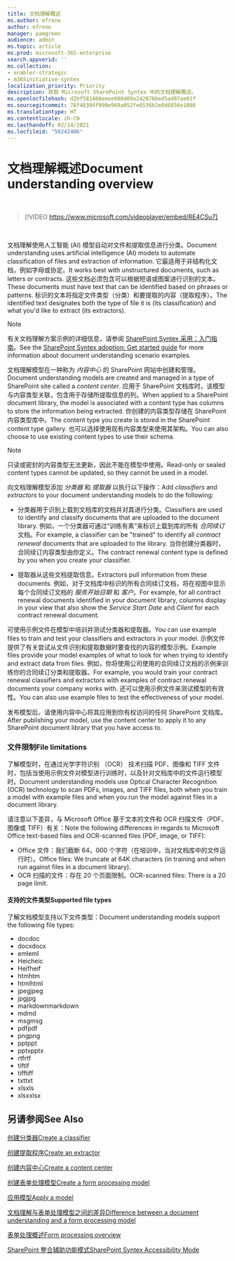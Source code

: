 ```yaml
---
title: 文档理解概述
ms.author: efrene
author: efrene
manager: pamgreen
audience: admin
ms.topic: article
ms.prod: microsoft-365-enterprise
search.appverid: ''
ms.collection:
- enabler-strategic
- m365initiative-syntex
localization_priority: Priority
description: 获取 Microsoft SharePoint Syntex 中的文档理解概述。
ms.openlocfilehash: d2bf581468eeee008d09a242876bed5ad07ae01f
ms.sourcegitcommit: 78f48304f990e969a052fe6536b2e8d6856e1086
ms.translationtype: HT
ms.contentlocale: zh-CN
ms.lasthandoff: 02/14/2021
ms.locfileid: "50242406"
---
```

# <a name="document-understanding-overview"></a><span data-ttu-id="ca644-103">文档理解概述</span><span class="sxs-lookup"><span data-stu-id="ca644-103">Document understanding overview</span></span>


</br>

> [!VIDEO https://www.microsoft.com/videoplayer/embed/RE4CSu7] 

</br>

<span data-ttu-id="ca644-104">文档理解使用人工智能 (AI) 模型自动对文件和提取信息进行分类。</span><span class="sxs-lookup"><span data-stu-id="ca644-104">Document understanding uses artificial intelligence (AI) models to automate classification of files and extraction of information.</span></span> <span data-ttu-id="ca644-105">它最适用于非结构化文档，例如字母或协定。</span><span class="sxs-lookup"><span data-stu-id="ca644-105">It works best with unstructured documents, such as letters or contracts.</span></span> <span data-ttu-id="ca644-106">这些文档必须包含可以根据短语或图案进行识别的文本。</span><span class="sxs-lookup"><span data-stu-id="ca644-106">These documents must have text that can be identified based on phrases or patterns.</span></span> <span data-ttu-id="ca644-107">标识的文本将指定文件类型（分类）和要提取的内容（提取程序）。</span><span class="sxs-lookup"><span data-stu-id="ca644-107">The identified text designates both the type of file it is (its classification) and what you'd like to extract (its extractors).</span></span>

> [!NOTE]
> <span data-ttu-id="ca644-108">有关文档理解方案示例的详细信息，请参阅 [SharePoint Syntex 采用：入门指南](https://docs.microsoft.com/microsoft-365/contentunderstanding/adoption-getstarted#document-understanding-scenario-example)。</span><span class="sxs-lookup"><span data-stu-id="ca644-108">See the [SharePoint Syntex adoption: Get started guide](https://docs.microsoft.com/microsoft-365/contentunderstanding/adoption-getstarted#document-understanding-scenario-example) for more information about document understanding scenario examples.</span></span>

<span data-ttu-id="ca644-109">文档理解模型在一种称为 *内容中心* 的 SharePoint 网站中创建和管理。</span><span class="sxs-lookup"><span data-stu-id="ca644-109">Document understanding models are created and managed in a type of SharePoint site called a *content center*.</span></span> <span data-ttu-id="ca644-110">应用于 SharePoint 文档库时，该模型与内容类型关联，包含用于存储所提取信息的列。</span><span class="sxs-lookup"><span data-stu-id="ca644-110">When applied to a SharePoint document library, the model is associated with a content type has columns to store the information being extracted.</span></span> <span data-ttu-id="ca644-111">你创建的内容类型存储在 SharePoint 内容类型库中。</span><span class="sxs-lookup"><span data-stu-id="ca644-111">The content type you create is stored in the SharePoint content type gallery.</span></span> <span data-ttu-id="ca644-112">也可以选择使用现有内容类型来使用其架构。</span><span class="sxs-lookup"><span data-stu-id="ca644-112">You can also choose to use existing content types to use their schema.</span></span>

> [!NOTE]
> <span data-ttu-id="ca644-113">只读或密封的内容类型无法更新，因此不能在模型中使用。</span><span class="sxs-lookup"><span data-stu-id="ca644-113">Read-only or sealed content types cannot be updated, so they cannot be used in a model.</span></span>

<span data-ttu-id="ca644-114">向文档理解模型添加 *分类器* 和 *提取器* 以执行以下操作：</span><span class="sxs-lookup"><span data-stu-id="ca644-114">Add *classifiers* and *extractors* to your document understanding models to do the following:</span></span> 

- <span data-ttu-id="ca644-115">分类器用于识别上载到文档库的文档并对其进行分类。</span><span class="sxs-lookup"><span data-stu-id="ca644-115">Classifiers are used to identify and classify documents that are uploaded to the document library.</span></span> <span data-ttu-id="ca644-116">例如，一个分类器可通过“训练有素”来标识上载到库的所有 *合同续订* 文档。</span><span class="sxs-lookup"><span data-stu-id="ca644-116">For example, a classifier can be "trained" to identify all *contract renewal* documents that are uploaded to the library.</span></span> <span data-ttu-id="ca644-117">当你创建分类器时，合同续订内容类型由你定义。</span><span class="sxs-lookup"><span data-stu-id="ca644-117">The contract renewal content type is defined by you when you create your classifier.</span></span>

- <span data-ttu-id="ca644-118">提取器从这些文档提取信息。</span><span class="sxs-lookup"><span data-stu-id="ca644-118">Extractors pull information from these documents.</span></span> <span data-ttu-id="ca644-119">例如，对于文档库中标识的所有合同续订文档，将在视图中显示每个合同续订文档的 *服务开始日期* 和 *客户*。</span><span class="sxs-lookup"><span data-stu-id="ca644-119">For example, for all contract renewal documents identified in your document library, columns display in your view that also show the *Service Start Date* and  *Client* for each contract renewal document.</span></span> 

<span data-ttu-id="ca644-120">可使用示例文件在模型中培训并测试分类器和提取器。</span><span class="sxs-lookup"><span data-stu-id="ca644-120">You can use example files to train and test your classifiers and extractors in your model.</span></span> <span data-ttu-id="ca644-121">示例文件提供了有关尝试从文件识别和提取数据时要查找的内容的模型示例。</span><span class="sxs-lookup"><span data-stu-id="ca644-121">Example files provide your model examples of what to look for when trying to identify and extract data from files.</span></span> <span data-ttu-id="ca644-122">例如，你将使用公司使用的合同续订文档的示例来训练你的合同续订分类和提取器。</span><span class="sxs-lookup"><span data-stu-id="ca644-122">For example, you would train your contract renewal classifiers and extractors with examples of contract renewal documents your company works with.</span></span> <span data-ttu-id="ca644-123">还可以使用示例文件来测试模型的有效性。</span><span class="sxs-lookup"><span data-stu-id="ca644-123">You can also use example files to test the effectiveness of your model.</span></span>

<span data-ttu-id="ca644-124">发布模型后，请使用内容中心将其应用到你有权访问的任何 SharePoint 文档库。</span><span class="sxs-lookup"><span data-stu-id="ca644-124">After publishing your model, use the content center to apply it to any SharePoint document library that you have access to.</span></span>  

### <a name="file-limitations"></a><span data-ttu-id="ca644-125">文件限制</span><span class="sxs-lookup"><span data-stu-id="ca644-125">File limitations</span></span>

<span data-ttu-id="ca644-126">了解模型时，在通过光学字符识别 （OCR） 技术扫描 PDF、图像和 TIFF 文件时，包括当使用示例文件对模型进行训练时，以及针对文档库中的文件运行模型时。</span><span class="sxs-lookup"><span data-stu-id="ca644-126">Document understanding models use Optical Character Recognition (OCR) technology to scan PDFs, images, and TIFF files, both when you train a model with example files and when you run the model against files in a document library.</span></span>

<span data-ttu-id="ca644-127">请注意以下差异，与 Microsoft Office 基于文本的文件和 OCR 扫描文件（PDF、图像或 TIFF）有关：</span><span class="sxs-lookup"><span data-stu-id="ca644-127">Note the following differences in regards to Microsoft Office text-based files and OCR-scanned files (PDF, image, or TIFF):</span></span>

- <span data-ttu-id="ca644-128">Office 文件：我们截断 64，000 个字符（在培训中，当对文档库中的文件运行时）。</span><span class="sxs-lookup"><span data-stu-id="ca644-128">Office files: We truncate at 64K characters (in training and when run against files in a document library).</span></span>
- <span data-ttu-id="ca644-129">OCR 扫描的文件：存在 20 个页面限制。</span><span class="sxs-lookup"><span data-stu-id="ca644-129">OCR-scanned files: There is a 20 page limit.</span></span>  

#### <a name="supported-file-types"></a><span data-ttu-id="ca644-130">支持的文件类型</span><span class="sxs-lookup"><span data-stu-id="ca644-130">Supported file types</span></span>

<span data-ttu-id="ca644-131">了解文档模型支持以下文件类型：</span><span class="sxs-lookup"><span data-stu-id="ca644-131">Document understanding models support the following file types:</span></span>

- <span data-ttu-id="ca644-132">doc</span><span class="sxs-lookup"><span data-stu-id="ca644-132">doc</span></span>
- <span data-ttu-id="ca644-133">docx</span><span class="sxs-lookup"><span data-stu-id="ca644-133">docx</span></span>
- <span data-ttu-id="ca644-134">eml</span><span class="sxs-lookup"><span data-stu-id="ca644-134">eml</span></span>
- <span data-ttu-id="ca644-135">Heic</span><span class="sxs-lookup"><span data-stu-id="ca644-135">heic</span></span>
- <span data-ttu-id="ca644-136">Heif</span><span class="sxs-lookup"><span data-stu-id="ca644-136">heif</span></span>
- <span data-ttu-id="ca644-137">htm</span><span class="sxs-lookup"><span data-stu-id="ca644-137">htm</span></span>
- <span data-ttu-id="ca644-138">html</span><span class="sxs-lookup"><span data-stu-id="ca644-138">html</span></span>
- <span data-ttu-id="ca644-139">jpeg</span><span class="sxs-lookup"><span data-stu-id="ca644-139">jpeg</span></span>
- <span data-ttu-id="ca644-140">jpg</span><span class="sxs-lookup"><span data-stu-id="ca644-140">jpg</span></span>
- <span data-ttu-id="ca644-141">markdown</span><span class="sxs-lookup"><span data-stu-id="ca644-141">markdown</span></span>
- <span data-ttu-id="ca644-142">md</span><span class="sxs-lookup"><span data-stu-id="ca644-142">md</span></span>
- <span data-ttu-id="ca644-143">msg</span><span class="sxs-lookup"><span data-stu-id="ca644-143">msg</span></span>
- <span data-ttu-id="ca644-144">pdf</span><span class="sxs-lookup"><span data-stu-id="ca644-144">pdf</span></span>
- <span data-ttu-id="ca644-145">png</span><span class="sxs-lookup"><span data-stu-id="ca644-145">png</span></span>
- <span data-ttu-id="ca644-146">ppt</span><span class="sxs-lookup"><span data-stu-id="ca644-146">ppt</span></span>
- <span data-ttu-id="ca644-147">pptx</span><span class="sxs-lookup"><span data-stu-id="ca644-147">pptx</span></span>
- <span data-ttu-id="ca644-148">rtf</span><span class="sxs-lookup"><span data-stu-id="ca644-148">rtf</span></span>
- <span data-ttu-id="ca644-149">tif</span><span class="sxs-lookup"><span data-stu-id="ca644-149">tif</span></span>
- <span data-ttu-id="ca644-150">tiff</span><span class="sxs-lookup"><span data-stu-id="ca644-150">tiff</span></span>
- <span data-ttu-id="ca644-151">txt</span><span class="sxs-lookup"><span data-stu-id="ca644-151">txt</span></span>
- <span data-ttu-id="ca644-152">xls</span><span class="sxs-lookup"><span data-stu-id="ca644-152">xls</span></span>
- <span data-ttu-id="ca644-153">xlsx</span><span class="sxs-lookup"><span data-stu-id="ca644-153">xlsx</span></span>



## <a name="see-also"></a><span data-ttu-id="ca644-154">另请参阅</span><span class="sxs-lookup"><span data-stu-id="ca644-154">See Also</span></span>
[<span data-ttu-id="ca644-155">创建分类器</span><span class="sxs-lookup"><span data-stu-id="ca644-155">Create a classifier</span></span>](create-a-classifier.md)

[<span data-ttu-id="ca644-156">创建提取程序</span><span class="sxs-lookup"><span data-stu-id="ca644-156">Create an extractor</span></span>](create-an-extractor.md)

[<span data-ttu-id="ca644-157">创建内容中心</span><span class="sxs-lookup"><span data-stu-id="ca644-157">Create a content center</span></span>](create-a-content-center.md)

[<span data-ttu-id="ca644-158">创建表单处理模型</span><span class="sxs-lookup"><span data-stu-id="ca644-158">Create a form processing model</span></span>](create-a-form-processing-model.md)

[<span data-ttu-id="ca644-159">应用模型</span><span class="sxs-lookup"><span data-stu-id="ca644-159">Apply a model</span></span>](apply-a-model.md)   

[<span data-ttu-id="ca644-160">文档理解与表单处理模型之间的差异</span><span class="sxs-lookup"><span data-stu-id="ca644-160">Difference between a document understanding and a form processing model</span></span>](difference-between-document-understanding-and-form-processing-model.md)
  
[<span data-ttu-id="ca644-161">表单处理概述</span><span class="sxs-lookup"><span data-stu-id="ca644-161">Form processing overview</span></span>](form-processing-overview.md)

[<span data-ttu-id="ca644-162">SharePoint 整合辅助功能模式</span><span class="sxs-lookup"><span data-stu-id="ca644-162">SharePoint Syntex Accessibility Mode</span></span>](accessibility-mode.md)
